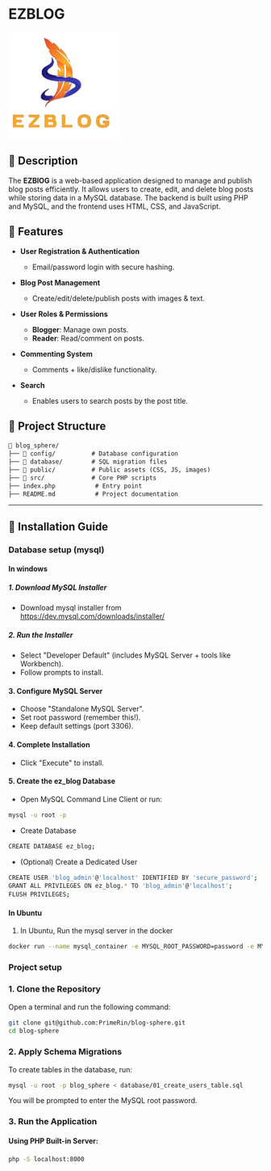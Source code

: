 # EZBLOG
![logo](./public/assets/img/logo.png)

## 📌 Description
The **EZBlOG** is a web-based application designed to manage and publish blog posts efficiently. It allows users to create, edit, and delete blog posts while storing data in a MySQL database. The backend is built using PHP and MySQL, and the frontend uses HTML, CSS, and JavaScript.

## 🚀 Features
- **User Registration & Authentication**  
  - Email/password login with secure hashing.
  
- **Blog Post Management**  
  - Create/edit/delete/publish posts with images & text.

- **User Roles & Permissions**  
  - **Blogger**: Manage own posts.  
  - **Reader**: Read/comment on posts.

- **Commenting System**  
  - Comments + like/dislike functionality.

- **Search**  
  - Enables users to search posts by the post title.

## 📂 Project Structure
```
📁 blog_sphere/
├── 📁 config/          # Database configuration
├── 📁 database/        # SQL migration files
├── 📁 public/          # Public assets (CSS, JS, images)
├── 📁 src/             # Core PHP scripts
├── index.php           # Entry point
├── README.md           # Project documentation
```

---

## 🚀 Installation Guide

### Database setup (mysql)
#### In windows
##### 1. Download MySQL Installer
- Download mysql installer from https://dev.mysql.com/downloads/installer/

##### 2. Run the Installer
- Select "Developer Default" (includes MySQL Server + tools like Workbench).
- Follow prompts to install.

#### 3. Configure MySQL Server
- Choose "Standalone MySQL Server".
- Set root password (remember this!).
- Keep default settings (port 3306).

#### 4. Complete Installation
- Click "Execute" to install.

#### 5. Create the ez_blog Database
- Open MySQL Command Line Client or run:
```sh
mysql -u root -p
```

- Create Database
```sh
CREATE DATABASE ez_blog;
```

- (Optional) Create a Dedicated User
```sh
CREATE USER 'blog_admin'@'localhost' IDENTIFIED BY 'secure_password';
GRANT ALL PRIVILEGES ON ez_blog.* TO 'blog_admin'@'localhost';
FLUSH PRIVILEGES;
```

#### In Ubuntu
1. In Ubuntu, Run the mysql server in the docker
 ```sh
 docker run --name mysql_container -e MYSQL_ROOT_PASSWORD=password -e MYSQL_DATABASE=blog_sphere -e MYSQL_USER=blog_user -e MYSQL_PASSWORD=password -p 3306:3306 -v mysql_data:/var/lib/mysql -d mysql:latest 
 ```

### Project setup
### 1. Clone the Repository
Open a terminal and run the following command:
```sh
git clone git@github.com:PrimeRin/blog-sphere.git
cd blog-sphere
```

### 2. Apply Schema Migrations

To create tables in the database, run:
```sh
mysql -u root -p blog_sphere < database/01_create_users_table.sql
```

You will be prompted to enter the MySQL root password.

### 3. Run the Application
#### Using PHP Built-in Server:
```sh
php -S localhost:8000
```

